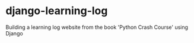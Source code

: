 # django-learning-log
Building a learning log website from the book 'Python Crash Course' using Django
